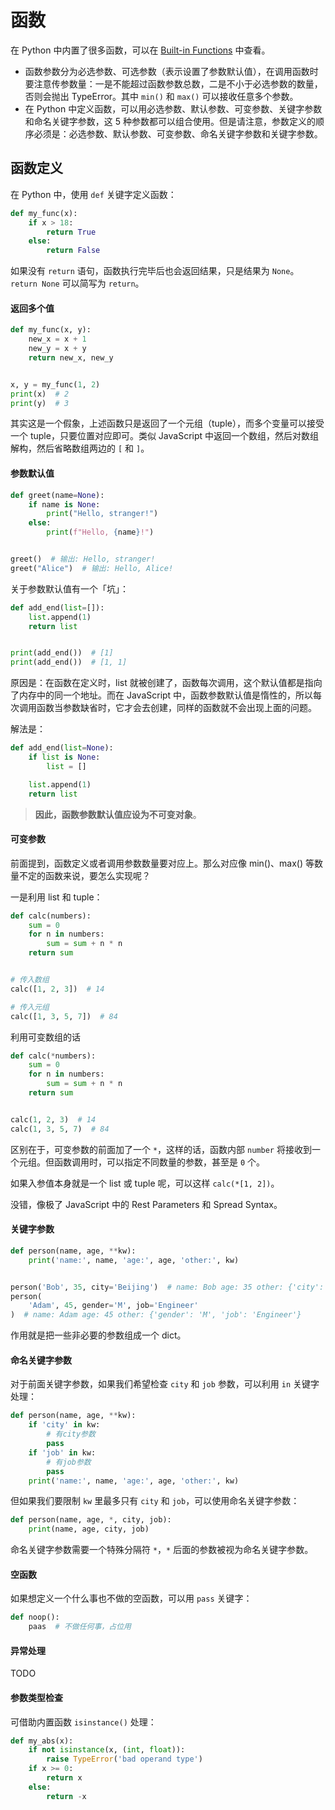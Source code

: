 # 函数

在 Python 中内置了很多函数，可以在 [Built-in Functions](https://docs.python.org/3/library/functions.html#built-in-functions) 中查看。

- 函数参数分为必选参数、可选参数（表示设置了参数默认值），在调用函数时要注意传参数量：一是不能超过函数参数总数，二是不小于必选参数的数量，否则会抛出 TypeError。其中 `min()` 和 `max()` 可以接收任意多个参数。
- 在 Python 中定义函数，可以用必选参数、默认参数、可变参数、关键字参数和命名关键字参数，这 5 种参数都可以组合使用。但是请注意，参数定义的顺序必须是：必选参数、默认参数、可变参数、命名关键字参数和关键字参数。

## 函数定义

在 Python 中，使用 `def` 关键字定义函数：

```py
def my_func(x):
    if x > 18:
        return True
    else:
        return False
```

如果没有 `return` 语句，函数执行完毕后也会返回结果，只是结果为 `None`。`return None` 可以简写为 `return`。

#### 返回多个值

```py
def my_func(x, y):
    new_x = x + 1
    new_y = x + y
    return new_x, new_y


x, y = my_func(1, 2)
print(x)  # 2
print(y)  # 3
```

其实这是一个假象，上述函数只是返回了一个元组（tuple），而多个变量可以接受一个 tuple，只要位置对应即可。类似 JavaScript 中返回一个数组，然后对数组解构，然后省略数组两边的 `[` 和 `]`。

#### 参数默认值

```py
def greet(name=None):
    if name is None:
        print("Hello, stranger!")
    else:
        print(f"Hello, {name}!")


greet()  # 输出: Hello, stranger!
greet("Alice")  # 输出: Hello, Alice!
```

关于参数默认值有一个「坑」：

```py
def add_end(list=[]):
    list.append(1)
    return list


print(add_end())  # [1]
print(add_end())  # [1, 1]
```

原因是：在函数在定义时，list 就被创建了，函数每次调用，这个默认值都是指向了内存中的同一个地址。而在 JavaScript 中，函数参数默认值是惰性的，所以每次调用函数当参数缺省时，它才会去创建，同样的函数就不会出现上面的问题。

解法是：

```py
def add_end(list=None):
    if list is None:
        list = []

    list.append(1)
    return list
```

> **因此，函数参数默认值应设为不可变对象**。

#### 可变参数

前面提到，函数定义或者调用参数数量要对应上。那么对应像 min()、max() 等数量不定的函数来说，要怎么实现呢？

一是利用 list 和 tuple：

```py
def calc(numbers):
    sum = 0
    for n in numbers:
        sum = sum + n * n
    return sum


# 传入数组
calc([1, 2, 3])  # 14

# 传入元组
calc([1, 3, 5, 7])  # 84
```

利用可变数组的话

```py
def calc(*numbers):
    sum = 0
    for n in numbers:
        sum = sum + n * n
    return sum


calc(1, 2, 3)  # 14
calc(1, 3, 5, 7)  # 84
```

区别在于，可变参数的前面加了一个 `*`，这样的话，函数内部 `number` 将接收到一个元组。但函数调用时，可以指定不同数量的参数，甚至是 `0` 个。

如果入参值本身就是一个 list 或 tuple 呢，可以这样 `calc(*[1, 2])`。

没错，像极了 JavaScript 中的 Rest Parameters 和 Spread Syntax。

#### 关键字参数

```py
def person(name, age, **kw):
    print('name:', name, 'age:', age, 'other:', kw)


person('Bob', 35, city='Beijing')  # name: Bob age: 35 other: {'city': 'Beijing'}
person(
    'Adam', 45, gender='M', job='Engineer'
)  # name: Adam age: 45 other: {'gender': 'M', 'job': 'Engineer'}
```

作用就是把一些非必要的参数组成一个 dict。

#### 命名关键字参数

对于前面关键字参数，如果我们希望检查 `city` 和 `job` 参数，可以利用 `in` 关键字处理：

```py
def person(name, age, **kw):
    if 'city' in kw:
        # 有city参数
        pass
    if 'job' in kw:
        # 有job参数
        pass
    print('name:', name, 'age:', age, 'other:', kw)
```

但如果我们要限制 `kw` 里最多只有 `city` 和 `job`，可以使用命名关键字参数：

```py
def person(name, age, *, city, job):
    print(name, age, city, job)
```

命名关键字参数需要一个特殊分隔符 `*`，`*` 后面的参数被视为命名关键字参数。

#### 空函数

如果想定义一个什么事也不做的空函数，可以用 `pass` 关键字：

```py
def noop():
    paas  # 不做任何事，占位用
```

#### 异常处理

TODO

#### 参数类型检查

可借助内置函数 `isinstance()` 处理：

```py
def my_abs(x):
    if not isinstance(x, (int, float)):
        raise TypeError('bad operand type')
    if x >= 0:
        return x
    else:
        return -x
```
